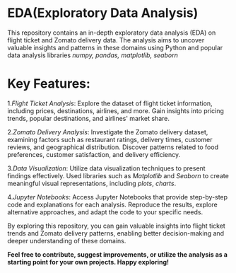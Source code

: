 # EDA(Exploratory Data Analysis)

This repository contains an in-depth exploratory data analysis (EDA) on flight ticket and Zomato delivery data. 
The analysis aims to uncover valuable insights and patterns in these domains using Python and popular data analysis libraries *numpy, pandas, matplotlib, seaborn*


# Key Features:

1.*Flight Ticket Analysis*:
  Explore the dataset of flight ticket information, including prices, destinations, airlines, and more. 
  Gain insights into pricing trends, popular destinations, and airlines' market share.

2.*Zomato Delivery Analysis*:
  Investigate the Zomato delivery dataset, examining factors such as restaurant ratings, delivery times, customer reviews, and geographical distribution.
  Discover patterns related to food preferences, customer satisfaction, and delivery efficiency.

3.*Data Visualization*: 
  Utilize data visualization techniques to present findings effectively. 
  Used libraries such as *Matplotlib* and *Seaborn* to create meaningful visual representations, including *plots*, *charts*.

4.*Jupyter Notebooks*: 
  Access Jupyter Notebooks that provide step-by-step code and explanations for each analysis.
  Reproduce the results, explore alternative approaches, and adapt the code to your specific needs.

By exploring this repository, you can gain valuable insights into flight ticket trends and Zomato delivery patterns, enabling better decision-making and deeper understanding of these domains.






**Feel free to contribute, suggest improvements, or utilize the analysis as a starting point for your own projects. Happy exploring!**
